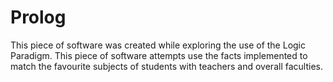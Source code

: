# Prolog
This piece of software was created while exploring the use of the Logic Paradigm. This piece of software attempts use the facts implemented to match the favourite subjects of students with teachers and overall faculties. 
